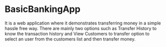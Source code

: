 # BasicBankingApp
It is a web application where it demonstrates transferring money in a simple hassle free way. There are mainly two options such as Transfer History to know the transaction history and View Customers to transfer option to select an user from the customers list and then transfer money.
